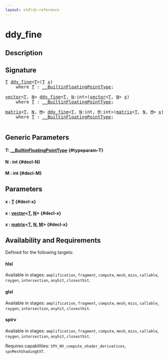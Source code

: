 ```yaml
---
layout: stdlib-reference
---
```


# ddy\_fine

## Description





## Signature 

<pre>
<a href="/stdlib-reference/global-decls/ddy_fine#typeparam-T" class="code_type">T</a> <a href="/stdlib-reference/global-decls/ddy_fine">ddy_fine</a>&lt;<a href="/stdlib-reference/global-decls/ddy_fine#typeparam-T" class="code_type">T</a>&gt;(<a href="/stdlib-reference/global-decls/ddy_fine#typeparam-T" class="code_type">T</a> <a href="/stdlib-reference/global-decls/ddy_fine#decl-x" class="code_param">x</a>)
    <span class='code_keyword'>where</span> <a href="/stdlib-reference/global-decls/ddy_fine#typeparam-T" class="code_type">T</a> : <a href="/stdlib-reference/interfaces/builtinfloatingpointtype-0129hm/index" class="code_type">__BuiltinFloatingPointType</a>;

<a href="/stdlib-reference/types/vector/index" class="code_type">vector</a>&lt;<a href="/stdlib-reference/global-decls/ddy_fine#typeparam-T" class="code_type">T</a>, <a href="/stdlib-reference/global-decls/ddy_fine#decl-N" class="code_var">N</a>&gt; <a href="/stdlib-reference/global-decls/ddy_fine">ddy_fine</a>&lt;<a href="/stdlib-reference/global-decls/ddy_fine#typeparam-T" class="code_type">T</a>, <a href="/stdlib-reference/global-decls/ddy_fine#decl-N" class="code_var">N</a>:<span class="code_keyword">int</span>&gt;(<a href="/stdlib-reference/types/vector/index" class="code_type">vector</a>&lt;<a href="/stdlib-reference/global-decls/ddy_fine#typeparam-T" class="code_type">T</a>, <a href="/stdlib-reference/global-decls/ddy_fine#decl-N" class="code_var">N</a>&gt; <a href="/stdlib-reference/global-decls/ddy_fine#decl-x" class="code_param">x</a>)
    <span class='code_keyword'>where</span> <a href="/stdlib-reference/global-decls/ddy_fine#typeparam-T" class="code_type">T</a> : <a href="/stdlib-reference/interfaces/builtinfloatingpointtype-0129hm/index" class="code_type">__BuiltinFloatingPointType</a>;

<a href="/stdlib-reference/types/matrix/index" class="code_type">matrix</a>&lt;<a href="/stdlib-reference/global-decls/ddy_fine#typeparam-T" class="code_type">T</a>, <a href="/stdlib-reference/global-decls/ddy_fine#decl-N" class="code_var">N</a>, <a href="/stdlib-reference/global-decls/ddy_fine#decl-M" class="code_var">M</a>&gt; <a href="/stdlib-reference/global-decls/ddy_fine">ddy_fine</a>&lt;<a href="/stdlib-reference/global-decls/ddy_fine#typeparam-T" class="code_type">T</a>, <a href="/stdlib-reference/global-decls/ddy_fine#decl-N" class="code_var">N</a>:<span class="code_keyword">int</span>, <a href="/stdlib-reference/global-decls/ddy_fine#decl-M" class="code_var">M</a>:<span class="code_keyword">int</span>&gt;(<a href="/stdlib-reference/types/matrix/index" class="code_type">matrix</a>&lt;<a href="/stdlib-reference/global-decls/ddy_fine#typeparam-T" class="code_type">T</a>, <a href="/stdlib-reference/global-decls/ddy_fine#decl-N" class="code_var">N</a>, <a href="/stdlib-reference/global-decls/ddy_fine#decl-M" class="code_var">M</a>&gt; <a href="/stdlib-reference/global-decls/ddy_fine#decl-x" class="code_param">x</a>)
    <span class='code_keyword'>where</span> <a href="/stdlib-reference/global-decls/ddy_fine#typeparam-T" class="code_type">T</a> : <a href="/stdlib-reference/interfaces/builtinfloatingpointtype-0129hm/index" class="code_type">__BuiltinFloatingPointType</a>;

</pre>

## Generic Parameters

#### T: [\_\_BuiltinFloatingPointType](/stdlib-reference/interfaces/builtinfloatingpointtype-0129hm/index) {#typeparam-T}
#### N  : int {#decl-N}
#### M  : int {#decl-M}

## Parameters

#### x  : [T](/stdlib-reference/global-decls/ddy_fine#typeparam-T) {#decl-x}
#### x  : [vector](/stdlib-reference/types/vector/index)\<[T](/stdlib-reference/types/vector/index#typeparam-T), [N](/stdlib-reference/types/vector/index#decl-N)\> {#decl-x}
#### x  : [matrix](/stdlib-reference/types/matrix/index)\<[T](/stdlib-reference/types/matrix/t-0), [N](/stdlib-reference/types/matrix/index#decl-N), [M](/stdlib-reference/types/matrix/index#decl-M)\> {#decl-x}

## Availability and Requirements

Defined for the following targets:

#### hlsl
Available in stages: `amplification`, `fragment`, `compute`, `mesh`, `miss`, `callable`, `raygen`, `intersection`, `anyhit`, `closesthit`.

#### glsl
Available in stages: `amplification`, `fragment`, `compute`, `mesh`, `miss`, `callable`, `raygen`, `intersection`, `anyhit`, `closesthit`.

#### spirv
Available in stages: `amplification`, `fragment`, `compute`, `mesh`, `miss`, `callable`, `raygen`, `intersection`, `anyhit`, `closesthit`.

Requires capabilities: `SPV_NV_compute_shader_derivatives`, `spvMeshShadingEXT`.


